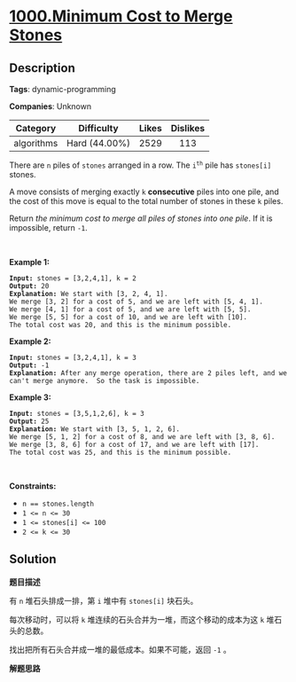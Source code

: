 # [1000.Minimum Cost to Merge Stones](https://leetcode.com/problems/minimum-cost-to-merge-stones/description/)

## Description

**Tags**: dynamic-programming

**Companies**: Unknown

|  Category  |  Difficulty   | Likes | Dislikes |
| :--------: | :-----------: | :---: | :------: |
| algorithms | Hard (44.00%) | 2529  |   113    |

<p>There are <code>n</code> piles of <code>stones</code> arranged in a row. The <code>i<sup>th</sup></code> pile has <code>stones[i]</code> stones.</p>
<p>A move consists of merging exactly <code>k</code> <strong>consecutive</strong> piles into one pile, and the cost of this move is equal to the total number of stones in these <code>k</code> piles.</p>
<p>Return <em>the minimum cost to merge all piles of stones into one pile</em>. If it is impossible, return <code>-1</code>.</p>
<p>&nbsp;</p>
<p><strong class="example">Example 1:</strong></p>
<pre><code><strong>Input:</strong> stones = [3,2,4,1], k = 2
<strong>Output:</strong> 20
<strong>Explanation:</strong> We start with [3, 2, 4, 1].
We merge [3, 2] for a cost of 5, and we are left with [5, 4, 1].
We merge [4, 1] for a cost of 5, and we are left with [5, 5].
We merge [5, 5] for a cost of 10, and we are left with [10].
The total cost was 20, and this is the minimum possible.</code></pre>
<p><strong class="example">Example 2:</strong></p>
<pre><code><strong>Input:</strong> stones = [3,2,4,1], k = 3
<strong>Output:</strong> -1
<strong>Explanation:</strong> After any merge operation, there are 2 piles left, and we can&#39;t merge anymore.  So the task is impossible.</code></pre>
<p><strong class="example">Example 3:</strong></p>
<pre><code><strong>Input:</strong> stones = [3,5,1,2,6], k = 3
<strong>Output:</strong> 25
<strong>Explanation:</strong> We start with [3, 5, 1, 2, 6].
We merge [5, 1, 2] for a cost of 8, and we are left with [3, 8, 6].
We merge [3, 8, 6] for a cost of 17, and we are left with [17].
The total cost was 25, and this is the minimum possible.</code></pre>
<p>&nbsp;</p>
<p><strong>Constraints:</strong></p>
<ul>
  <li><code>n == stones.length</code></li>
  <li><code>1 &lt;= n &lt;= 30</code></li>
  <li><code>1 &lt;= stones[i] &lt;= 100</code></li>
  <li><code>2 &lt;= k &lt;= 30</code></li>
</ul>

## Solution

**题目描述**

有 `n` 堆石头排成一排，第 `i` 堆中有 `stones[i]` 块石头。

每次移动时，可以将 `k` 堆连续的石头合并为一堆，而这个移动的成本为这 `k` 堆石头的总数。

找出把所有石头合并成一堆的最低成本。如果不可能，返回 `-1` 。

**解题思路**
